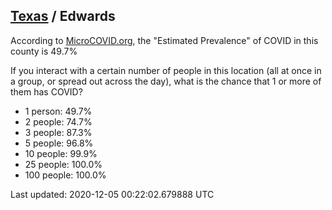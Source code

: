 
## [Texas](/united-states/texas) / Edwards

According to [MicroCOVID.org](http://microcovid.org),
the "Estimated Prevalence" of COVID in this county is 49.7%

If you interact with a certain number of people in this location
(all at once in a group, or spread out across the day), what is the chance that
1 or more of them has COVID?

- 1 person: 49.7%
- 2 people: 74.7%
- 3 people: 87.3%
- 5 people: 96.8%
- 10 people: 99.9%
- 25 people: 100.0%
- 100 people: 100.0%

Last updated: 2020-12-05 00:22:02.679888 UTC
